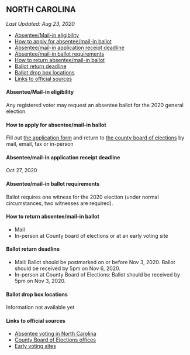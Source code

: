 ## NORTH CAROLINA

*Last Updated: Aug 23, 2020*

* [Absentee/Mail-in eligibility](#absenteemail-in-eligibility)
* [How to apply for absentee/mail-in ballot](#how-to-apply-for-absenteemail-in-ballot)
* [Absentee/mail-in application receipt deadline](#absenteemail-in-application-receipt-deadline)
* [Absentee/mail-in ballot requirements](#absenteemail-in-ballot-requirements)
* [How to return absentee/mail-in ballot](#how-to-return-absenteemail-in-ballot)
* [Ballot return deadline](#ballot-return-deadline)
* [Ballot drop box locations](#ballot-drop-box-locations)
* [Links to official sources](#links-to-official-sources)


#### Absentee/Mail-in eligibility
Any registered voter may request an absentee ballot for the 2020 general election.


#### How to apply for absentee/mail-in ballot
Fill out [the application form](https://s3.amazonaws.com/dl.ncsbe.gov/Forms/NCAbsenteeBallotRequestForm.pdf) and return to [the county board of elections](https://vt.ncsbe.gov/BOEInfo/PrintableVersion/) by mail, email, fax or in-person


#### Absentee/mail-in application receipt deadline
Oct 27, 2020


#### Absentee/mail-in ballot requirements
Ballot requires one witness for the 2020 election (under normal circumstances, two witnesses are required).


#### How to return absentee/mail-in ballot
* Mail
* In-person at County board of elections or at an early voting site


#### Ballot return deadline
* Mail: Ballot should be postmarked on or before Nov 3, 2020. Ballot should be received by 5pm on Nov 6, 2020.
* In-person at County Board of Elections: Ballot should be received by 5pm on Nov 3, 2020.


#### Ballot drop box locations
Information not available yet

#### Links to official sources
* [Absentee voting in North Carolina](https://www.ncsbe.gov/Voting-Options/Absentee-Voting)
* [County Board of Elections offices](https://vt.ncsbe.gov/BOEInfo/PrintableVersion/)
* [Early voting sites](https://vt.ncsbe.gov/ossite/)

